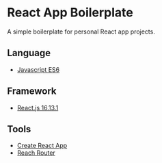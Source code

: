 # React App Boilerplate

A simple boilerplate for personal React app projects.

## Language

- [Javascript ES6](http://es6-features.org)

## Framework

- [React.js 16.13.1](https://reactjs.org/)

## Tools

- [Create React App](https://github.com/facebook/create-react-app)
- [Reach Router](https://reach.tech/router/)
